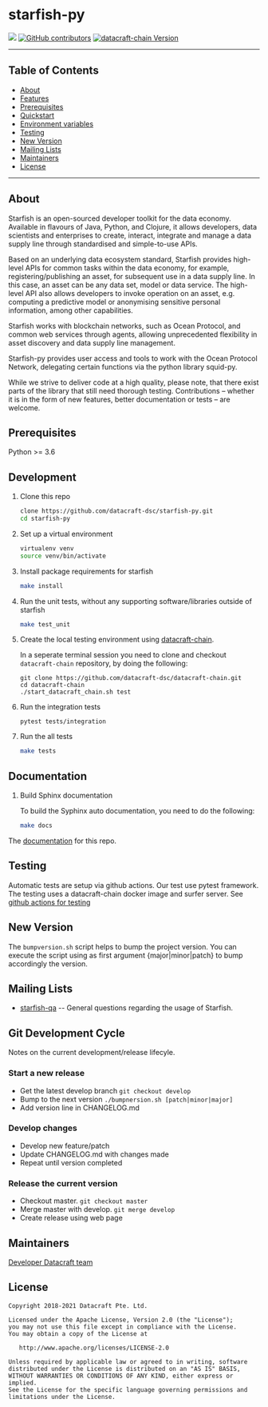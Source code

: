 # starfish-py

![](https://github.com/datacraft-dsc/starfish-py/workflows/testing/badge.svg)
[![GitHub contributors](https://img.shields.io/github/contributors/datacraft-dsc/starfish-py.svg)](https://github.com/datacraft-dsc/starfish-py/graphs/contributors)
[![datacraft-chain Version](https://img.shields.io/badge/datacraft--chain-master-blue.svg)](https://github.com/datacraft-dsc/datacraft-chain)

---

## Table of Contents

  - [About](#about)
  - [Features](#features)
  - [Prerequisites](#prerequisites)
  - [Quickstart](#quickstart)
  - [Environment variables](#environment-variables)
  - [Testing](#testing)
  - [New Version](#new-version)
  - [Mailing Lists](#mailing-list)
  - [Maintainers](#maintainers)
  - [License](#license)

---

## About

Starfish is an open-sourced developer toolkit for the data economy. Available in flavours of Java, Python, and Clojure, it allows developers, data scientists and enterprises to create, interact, integrate and manage a data supply line through standardised and simple-to-use APIs.

Based on an underlying data ecosystem standard, Starfish provides high-level APIs for common tasks within the data economy, for example, registering/publishing an asset, for subsequent use in a data supply line. In this case, an asset can be any data set, model or data service. The high-level API also allows developers to invoke operation on an asset, e.g. computing a predictive model or anonymising sensitive personal information, among other capabilities.

Starfish works with blockchain networks, such as Ocean Protocol, and common web services through agents, allowing unprecedented flexibility in asset discovery and data supply line management.

Starfish-py provides user access and tools to work with the Ocean Protocol Network, delegating certain functions via the python library squid-py.

While we strive to deliver code at a high quality, please note, that there exist parts of the library that still need thorough testing.
Contributions – whether it is in the form of new features, better documentation or tests – are welcome.

## Prerequisites

Python >= 3.6

## Development

1. Clone this repo

    ```bash
    clone https://github.com/datacraft-dsc/starfish-py.git
    cd starfish-py
    ```

1. Set up a virtual environment

    ```bash
    virtualenv venv
    source venv/bin/activate
    ```

1. Install package requirements for starfish

    ```bash
    make install
    ```

1. Run the unit tests, without any supporting software/libraries outside of starfish

    ```bash
    make test_unit
    ```

1. Create the local testing environment using [datacraft-chain](https://github.com/datacraft-dsc/datacraft-chain).

    In a seperate terminal session you need to clone and checkout ```datacraft-chain``` repository, by doing the following:
    ```
    git clone https://github.com/datacraft-dsc/datacraft-chain.git
    cd datacraft-chain
    ./start_datacraft_chain.sh test
    ```

1. Run the integration tests

    ```
    pytest tests/integration
    ```

1. Run the all tests

    ```bash
    make tests
    ```

## Documentation

1. Build Sphinx documentation

    To build the Syphinx auto documentation, you need to do the following:
    ```bash
    make docs
    ```

The [documentation](https://datacraft-dsc.github.io/starfish-py) for this repo.


## Testing

Automatic tests are setup via github actions.
Our test use pytest framework.
The testing uses a datacraft-chain docker image and surfer server.
See [github actions for testing](https://github.com/datacraft-dsc/starfish-py/blob/master/.github/workflows/testing.yml)

## New Version

The `bumpversion.sh` script helps to bump the project version. You can execute the script using as first argument {major|minor|patch} to bump accordingly the version.

## Mailing Lists

  * [starfish-qa](developer@datacraft.sg) -- General questions regarding the usage of Starfish.

## Git Development Cycle

Notes on the current development/release lifecyle.

### Start a new release
+   Get the latest develop branch `git checkout develop`
+   Bump to the next version `./bumpnersion.sh [patch|minor|major]`
+   Add version line in CHANGELOG.md

### Develop changes
+   Develop new feature/patch
+   Update CHANGELOG.md with changes made
+   Repeat until version completed

### Release the current version
+   Checkout master.    `git checkout master`
+   Merge master with develop.      `git merge develop`
+   Create release using web page

## Maintainers

 [Developer Datacraft team](developer@datacraft-dsc.sg)


## License

```
Copyright 2018-2021 Datacraft Pte. Ltd.

Licensed under the Apache License, Version 2.0 (the "License");
you may not use this file except in compliance with the License.
You may obtain a copy of the License at

   http://www.apache.org/licenses/LICENSE-2.0

Unless required by applicable law or agreed to in writing, software
distributed under the License is distributed on an "AS IS" BASIS,
WITHOUT WARRANTIES OR CONDITIONS OF ANY KIND, either express or implied.
See the License for the specific language governing permissions and
limitations under the License.
